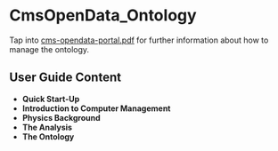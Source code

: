 # CmsOpenData_Ontology

Tap into [cms-opendata-portal.pdf](https://github.com/gcanasherrera/CmsOpenData_Ontology/blob/master/cms-opendata-portal.pdf) 
for further information about how to manage the ontology.

## User Guide Content

* **Quick Start-Up** 
* **Introduction to Computer Management** 
* **Physics Background** 
* **The Analysis** 
* **The Ontology** 
